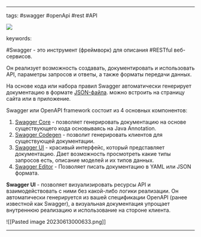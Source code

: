 ____

tags: #swagger #openApi #rest #API 

![](https://www.youtube.com/watch?v=hPzorok-gI4)

keywords:

#Swagger - это инструмент (фреймворк) для описания #RESTful веб-сервисов.  
  
Он реализует возможность создавать, документировать и использовать API, параметры запросов и ответы, а также форматы передачи данных.  
  
На основе кода или набора правил Swagger автоматически генерирует документацию в формате [JSON-файла](https://blog.skillfactory.ru/glossary/json/ "https://blog.skillfactory.ru/glossary/json/"). можно встроить на страницу сайта или в приложение.  
  
Swagger или OpenAPI framework состоит из 4 основных компонентов:  
  
1. [Swagger Core](https://github.com/swagger-api/swagger-core "https://github.com/swagger-api/swagger-core") - позволяет генерировать документацию на основе существующего кода основываясь на Java Annotation.  
2. [Swagger Codegen](https://github.com/swagger-api/swagger-codegen "https://github.com/swagger-api/swagger-codegen") - позволит генерировать клиентов для существующей документации.  
3. [Swagger UI](https://github.com/swagger-api/swagger-ui "https://github.com/swagger-api/swagger-ui") - красивый интерфейс, который представляет документацию. Дает возможность просмотреть какие типы запросов есть, описание моделей и их типов данных.  
4. [Swagger Editor](https://github.com/swagger-api/swagger-editor "https://github.com/swagger-api/swagger-editor") - Позволяет писать документацию в YAML или JSON формата.  
  
**Swagger UI** - позволяет визуализировать ресурсы API и взаимодействовать с ними без какой-либо логики реализации. Он автоматически генерируется из вашей спецификации OpenAPI (ранее известной как Swagger), а визуальная документация упрощает внутреннюю реализацию и использование на стороне клиента.

![[Pasted image 20230613000633.png]]


_____


